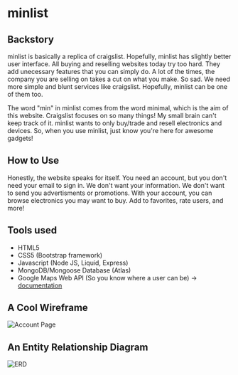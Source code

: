 # minlist
## Backstory
minlist is basically a replica of craigslist. Hopefully, minlist has slightly better user interface. All buying and reselling websites today try too hard. They add unecessary features that you can simply do. A lot of the times, the company you are selling on takes a cut on what you make. So sad. We need more simple and blunt services like craigslist. Hopefully, minlist can be one of them too. 

The word "min" in minlist comes from the word minimal, which is the aim of this website. Craigslist focuses on so many things! My small brain can't keep track of it. minlist wants to only buy/trade and resell electronics and devices. So, when you use minlist, just know you're here for awesome gadgets!

## How to Use
Honestly, the website speaks for itself. You need an account, but you don't need your email to sign in. We don't want your information. We don't want to send you advertisments or promotions. With your account, you can browse electronics you may want to buy. Add to favorites, rate users, and more!

## Tools used
* HTML5
* CSS5 (Bootstrap framework)
* Javascript (Node JS, Liquid, Express)
* MongoDB/Mongoose Database (Atlas)
* Google Maps Web API (So you know where a user can be) -> [documentation](https://developers.google.com/maps/documentation/javascript/overview)

## A Cool Wireframe
![Account Page](https://user-images.githubusercontent.com/104126976/173100890-4b5624ae-5ffc-40ee-8378-9f95005d9fe4.jpg)

## An Entity Relationship Diagram
![ERD](https://user-images.githubusercontent.com/104126976/173103248-a4d91b06-6d6d-4a31-8cf2-27f07d3c3f4c.jpg)

